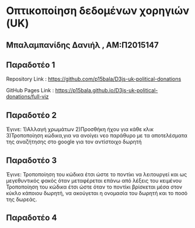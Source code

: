 # Οπτικοποίηση δεδομένων χορηγιών (UK)
## Μπαλαμπανίδης Δανιήλ , ΑΜ:Π2015147





## Παραδοτέο 1 

Repository Link : https://github.com/p15bala/D3js-uk-political-donations

GitHub Pages Link : https://p15bala.github.io/D3js-uk-political-donations/full-viz



## Παραδοτέο 2

Έγινε:
1)Αλλαγή χρωμάτων
2)Προσθήκη ήχου για κάθε κλικ
3)Τροποποίηση κώδικα,για να ανοίγει νεο παράθυρο με τα αποτελέσματα της αναζήτησης στο google για τον αντίστοιχο δωρητή

## Παραδοτέο 3

Έγινε:
Τροποποίηση του κώδικα έτσι ώστε το ποντίκι να λειτουργεί και ως μεγεθυντικός φακός όταν μεταφέρεται επάνω από λέξεις του κειμένου
Τροποποίηση του κώδικα έτσι ώστε όταν το ποντίκι βρίσκεται μέσα στον κύκλο κάποιου δωρητή, να ακούγεται η ονομασία του δωρητή και το ποσό της δωρεάς.


## Παραδοτέο 4 
